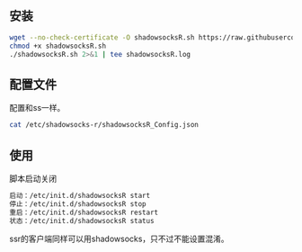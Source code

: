 ## 安装
```bash
wget --no-check-certificate -O shadowsocksR.sh https://raw.githubusercontent.com/AutKevin/autumn/master/VPN/centOS%2BShadowsocks/ssr/shadowsocksR.sh
chmod +x shadowsocksR.sh
./shadowsocksR.sh 2>&1 | tee shadowsocksR.log
```

## 配置文件
配置和ss一样。
```bash
cat /etc/shadowsocks-r/shadowsocksR_Config.json
```
## 使用
脚本启动关闭
```bash
启动：/etc/init.d/shadowsocksR start
停止：/etc/init.d/shadowsocksR stop
重启：/etc/init.d/shadowsocksR restart
状态：/etc/init.d/shadowsocksR status
```
ssr的客户端同样可以用shadowsocks，只不过不能设置混淆。
